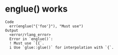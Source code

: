 # englue() works

    Code
      err(englue("{'foo'}"), "Must use")
    Output
      <error/rlang_error>
      Error in `englue()`:
      ! Must use `{{`.
      i Use `glue::glue()` for interpolation with `{`.

